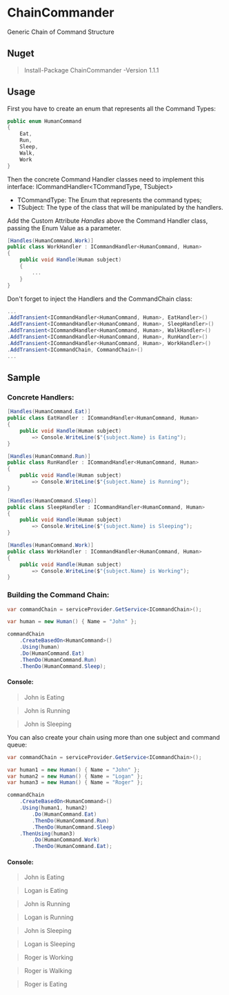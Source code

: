 # ChainCommander
Generic Chain of Command Structure

## Nuget
> Install-Package ChainCommander -Version 1.1.1

## Usage 

First you have to create an enum that represents all the Command Types:

```csharp
public enum HumanCommand
{
    Eat,
    Run,
    Sleep,
    Walk,
    Work
}
```

Then the concrete Command Handler classes need to implement this interface: ICommandHandler<TCommandType, TSubject>
 - TCommandType: The Enum that represents the command types;
 - TSubject: The type of the class that will be manipulated by the handlers.

Add the Custom Attribute *Handles* above the Command Handler class, passing the Enum Value as a parameter.

```csharp
[Handles(HumanCommand.Work)]
public class WorkHandler : ICommandHandler<HumanCommand, Human>
{
    public void Handle(Human subject)
    {
        ...
    }
}
```

Don't forget to inject the Handlers and the CommandChain class:

```csharp
...
.AddTransient<ICommandHandler<HumanCommand, Human>, EatHandler>()
.AddTransient<ICommandHandler<HumanCommand, Human>, SleepHandler>()
.AddTransient<ICommandHandler<HumanCommand, Human>, WalkHandler>()
.AddTransient<ICommandHandler<HumanCommand, Human>, RunHandler>()
.AddTransient<ICommandHandler<HumanCommand, Human>, WorkHandler>()
.AddTransient<ICommandChain, CommandChain>()
...
```

## Sample

### Concrete Handlers:
```csharp
[Handles(HumanCommand.Eat)]
public class EatHandler : ICommandHandler<HumanCommand, Human>
{
    public void Handle(Human subject)
        => Console.WriteLine($"{subject.Name} is Eating");
}

[Handles(HumanCommand.Run)]
public class RunHandler : ICommandHandler<HumanCommand, Human>
{
    public void Handle(Human subject)
        => Console.WriteLine($"{subject.Name} is Running");
}

[Handles(HumanCommand.Sleep)]
public class SleepHandler : ICommandHandler<HumanCommand, Human>
{
    public void Handle(Human subject)
        => Console.WriteLine($"{subject.Name} is Sleeping");
}

[Handles(HumanCommand.Work)]
public class WorkHandler : ICommandHandler<HumanCommand, Human>
{
    public void Handle(Human subject)
        => Console.WriteLine($"{subject.Name} is Working");
}
```

### Building the Command Chain:
```csharp
var commandChain = serviceProvider.GetService<ICommandChain>();

var human = new Human() { Name = "John" };

commandChain
    .CreateBasedOn<HumanCommand>()
    .Using(human)
    .Do(HumanCommand.Eat)
    .ThenDo(HumanCommand.Run)
    .ThenDo(HumanCommand.Sleep);
```

#### Console:
> John is Eating

> John is Running

> John is Sleeping


You can also create your chain using more than one subject and command queue:

```csharp
var commandChain = serviceProvider.GetService<ICommandChain>();

var human1 = new Human() { Name = "John" };
var human2 = new Human() { Name = "Logan" };
var human3 = new Human() { Name = "Roger" };

commandChain
    .CreateBasedOn<HumanCommand>()
    .Using(human1, human2)
        .Do(HumanCommand.Eat)
        .ThenDo(HumanCommand.Run)
        .ThenDo(HumanCommand.Sleep)
    .ThenUsing(human3)
        .Do(HumanCommand.Work)
        .ThenDo(HumanCommand.Eat);
```
#### Console:
> John is Eating

> Logan is Eating

> John is Running

> Logan is Running

> John is Sleeping

> Logan is Sleeping

> Roger is Working

> Roger is Walking

> Roger is Eating
